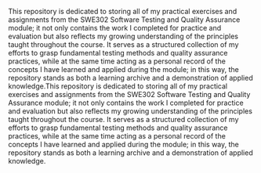 This repository is dedicated to storing all of my practical exercises and assignments from the SWE302 Software Testing and Quality Assurance module; it not only contains the work I completed for practice and evaluation but also reflects my growing understanding of the principles taught throughout the course. It serves as a structured collection of my efforts to grasp fundamental testing methods and quality assurance practices, while at the same time acting as a personal record of the concepts I have learned and applied during the module; in this way, the repository stands as both a learning archive and a demonstration of applied knowledge.This repository is dedicated to storing all of my practical exercises and assignments from the SWE302 Software Testing and Quality Assurance module; it not only contains the work I completed for practice and evaluation but also reflects my growing understanding of the principles taught throughout the course. It serves as a structured collection of my efforts to grasp fundamental testing methods and quality assurance practices, while at the same time acting as a personal record of the concepts I have learned and applied during the module; in this way, the repository stands as both a learning archive and a demonstration of applied knowledge.